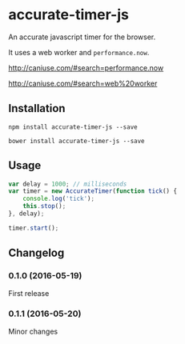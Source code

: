 # accurate-timer-js

An accurate javascript timer for the browser.

It uses a web worker and `performance.now`.

http://caniuse.com/#search=performance.now

http://caniuse.com/#search=web%20worker

## Installation

```
npm install accurate-timer-js --save
```

```
bower install accurate-timer-js --save
```

## Usage

```javascript
var delay = 1000; // milliseconds
var timer = new AccurateTimer(function tick() {
    console.log('tick');
    this.stop();
}, delay);

timer.start();
```

## Changelog

### 0.1.0 (2016-05-19)

First release

### 0.1.1 (2016-05-20)

Minor changes
